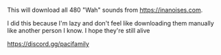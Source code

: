 This will download all 480 "Wah" sounds from https://inanoises.com.

I did this because I'm lazy and don't feel like downloading them manually like another person I know. I hope they're still alive

https://discord.gg/pacifamily